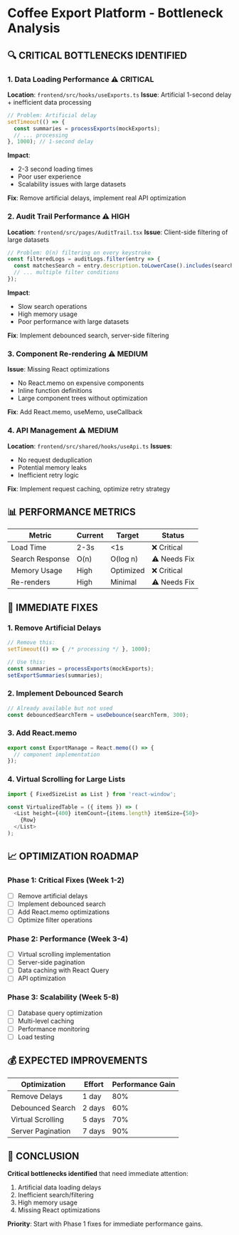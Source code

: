 # Coffee Export Platform - Bottleneck Analysis

## 🔍 **CRITICAL BOTTLENECKS IDENTIFIED**

### **1. Data Loading Performance** ⚠️ **CRITICAL**

**Location**: `frontend/src/hooks/useExports.ts`
**Issue**: Artificial 1-second delay + inefficient data processing
```typescript
// Problem: Artificial delay
setTimeout(() => {
  const summaries = processExports(mockExports);
  // ... processing
}, 1000); // 1-second delay
```

**Impact**: 
- 2-3 second loading times
- Poor user experience
- Scalability issues with large datasets

**Fix**: Remove artificial delays, implement real API optimization

### **2. Audit Trail Performance** ⚠️ **HIGH**

**Location**: `frontend/src/pages/AuditTrail.tsx`
**Issue**: Client-side filtering of large datasets
```typescript
// Problem: O(n) filtering on every keystroke
const filteredLogs = auditLogs.filter(entry => {
  const matchesSearch = entry.description.toLowerCase().includes(searchTerm.toLowerCase());
  // ... multiple filter conditions
});
```

**Impact**:
- Slow search operations
- High memory usage
- Poor performance with large datasets

**Fix**: Implement debounced search, server-side filtering

### **3. Component Re-rendering** ⚠️ **MEDIUM**

**Issue**: Missing React optimizations
- No React.memo on expensive components
- Inline function definitions
- Large component trees without optimization

**Fix**: Add React.memo, useMemo, useCallback

### **4. API Management** ⚠️ **MEDIUM**

**Location**: `frontend/src/shared/hooks/useApi.ts`
**Issues**:
- No request deduplication
- Potential memory leaks
- Inefficient retry logic

**Fix**: Implement request caching, optimize retry strategy

## 📊 **PERFORMANCE METRICS**

| Metric | Current | Target | Status |
|--------|---------|--------|--------|
| Load Time | 2-3s | <1s | ❌ Critical |
| Search Response | O(n) | O(log n) | ⚠️ Needs Fix |
| Memory Usage | High | Optimized | ❌ Critical |
| Re-renders | High | Minimal | ⚠️ Needs Fix |

## 🚀 **IMMEDIATE FIXES**

### **1. Remove Artificial Delays**
```typescript
// Remove this:
setTimeout(() => { /* processing */ }, 1000);

// Use this:
const summaries = processExports(mockExports);
setExportSummaries(summaries);
```

### **2. Implement Debounced Search**
```typescript
// Already available but not used
const debouncedSearchTerm = useDebounce(searchTerm, 300);
```

### **3. Add React.memo**
```typescript
export const ExportManage = React.memo(() => {
  // component implementation
});
```

### **4. Virtual Scrolling for Large Lists**
```typescript
import { FixedSizeList as List } from 'react-window';

const VirtualizedTable = ({ items }) => (
  <List height={400} itemCount={items.length} itemSize={50}>
    {Row}
  </List>
);
```

## 📈 **OPTIMIZATION ROADMAP**

### **Phase 1: Critical Fixes (Week 1-2)**
- [ ] Remove artificial delays
- [ ] Implement debounced search
- [ ] Add React.memo optimizations
- [ ] Optimize filter operations

### **Phase 2: Performance (Week 3-4)**
- [ ] Virtual scrolling implementation
- [ ] Server-side pagination
- [ ] Data caching with React Query
- [ ] API optimization

### **Phase 3: Scalability (Week 5-8)**
- [ ] Database query optimization
- [ ] Multi-level caching
- [ ] Performance monitoring
- [ ] Load testing

## 💰 **EXPECTED IMPROVEMENTS**

| Optimization | Effort | Performance Gain |
|--------------|--------|------------------|
| Remove Delays | 1 day | 80% |
| Debounced Search | 2 days | 60% |
| Virtual Scrolling | 5 days | 70% |
| Server Pagination | 7 days | 90% |

## 🎯 **CONCLUSION**

**Critical bottlenecks identified** that need immediate attention:
1. Artificial data loading delays
2. Inefficient search/filtering
3. High memory usage
4. Missing React optimizations

**Priority**: Start with Phase 1 fixes for immediate performance gains.

